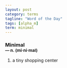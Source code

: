 ```yaml
---
layout: post
category: terms
tagline: "Word of the Day"
tags: [alpha_m]
term: minimal
---
```


<h3>Minimal<br/> <small>&mdash; n. (mi<span>&middot;</span>ni<span>&middot;</span>mal)</small></h3>
<p><ol><li>a tiny shopping center</li>
</ol></p>
